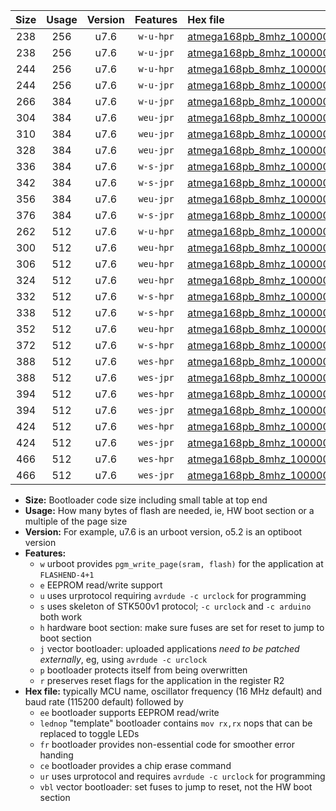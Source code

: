 |Size|Usage|Version|Features|Hex file|
|:-:|:-:|:-:|:-:|:--|
|238|256|u7.6|`w-u-hpr`|[atmega168pb_8mhz_1000000bps_ur.hex](https://raw.githubusercontent.com/stefanrueger/urboot/main/bootloaders/atmega168pb/fcpu_8mhz/1000000_bps/atmega168pb_8mhz_1000000bps_ur.hex)|
|238|256|u7.6|`w-u-jpr`|[atmega168pb_8mhz_1000000bps_ur_vbl.hex](https://raw.githubusercontent.com/stefanrueger/urboot/main/bootloaders/atmega168pb/fcpu_8mhz/1000000_bps/atmega168pb_8mhz_1000000bps_ur_vbl.hex)|
|244|256|u7.6|`w-u-hpr`|[atmega168pb_8mhz_1000000bps_lednop_ur.hex](https://raw.githubusercontent.com/stefanrueger/urboot/main/bootloaders/atmega168pb/fcpu_8mhz/1000000_bps/atmega168pb_8mhz_1000000bps_lednop_ur.hex)|
|244|256|u7.6|`w-u-jpr`|[atmega168pb_8mhz_1000000bps_lednop_ur_vbl.hex](https://raw.githubusercontent.com/stefanrueger/urboot/main/bootloaders/atmega168pb/fcpu_8mhz/1000000_bps/atmega168pb_8mhz_1000000bps_lednop_ur_vbl.hex)|
|266|384|u7.6|`w-u-jpr`|[atmega168pb_8mhz_1000000bps_lednop_fr_ur_vbl.hex](https://raw.githubusercontent.com/stefanrueger/urboot/main/bootloaders/atmega168pb/fcpu_8mhz/1000000_bps/atmega168pb_8mhz_1000000bps_lednop_fr_ur_vbl.hex)|
|304|384|u7.6|`weu-jpr`|[atmega168pb_8mhz_1000000bps_ee_ur_vbl.hex](https://raw.githubusercontent.com/stefanrueger/urboot/main/bootloaders/atmega168pb/fcpu_8mhz/1000000_bps/atmega168pb_8mhz_1000000bps_ee_ur_vbl.hex)|
|310|384|u7.6|`weu-jpr`|[atmega168pb_8mhz_1000000bps_ee_lednop_ur_vbl.hex](https://raw.githubusercontent.com/stefanrueger/urboot/main/bootloaders/atmega168pb/fcpu_8mhz/1000000_bps/atmega168pb_8mhz_1000000bps_ee_lednop_ur_vbl.hex)|
|328|384|u7.6|`weu-jpr`|[atmega168pb_8mhz_1000000bps_ee_lednop_fr_ur_vbl.hex](https://raw.githubusercontent.com/stefanrueger/urboot/main/bootloaders/atmega168pb/fcpu_8mhz/1000000_bps/atmega168pb_8mhz_1000000bps_ee_lednop_fr_ur_vbl.hex)|
|336|384|u7.6|`w-s-jpr`|[atmega168pb_8mhz_1000000bps_vbl.hex](https://raw.githubusercontent.com/stefanrueger/urboot/main/bootloaders/atmega168pb/fcpu_8mhz/1000000_bps/atmega168pb_8mhz_1000000bps_vbl.hex)|
|342|384|u7.6|`w-s-jpr`|[atmega168pb_8mhz_1000000bps_lednop_vbl.hex](https://raw.githubusercontent.com/stefanrueger/urboot/main/bootloaders/atmega168pb/fcpu_8mhz/1000000_bps/atmega168pb_8mhz_1000000bps_lednop_vbl.hex)|
|356|384|u7.6|`weu-jpr`|[atmega168pb_8mhz_1000000bps_ee_lednop_fr_ce_ur_vbl.hex](https://raw.githubusercontent.com/stefanrueger/urboot/main/bootloaders/atmega168pb/fcpu_8mhz/1000000_bps/atmega168pb_8mhz_1000000bps_ee_lednop_fr_ce_ur_vbl.hex)|
|376|384|u7.6|`w-s-jpr`|[atmega168pb_8mhz_1000000bps_lednop_fr_vbl.hex](https://raw.githubusercontent.com/stefanrueger/urboot/main/bootloaders/atmega168pb/fcpu_8mhz/1000000_bps/atmega168pb_8mhz_1000000bps_lednop_fr_vbl.hex)|
|262|512|u7.6|`w-u-hpr`|[atmega168pb_8mhz_1000000bps_lednop_fr_ur.hex](https://raw.githubusercontent.com/stefanrueger/urboot/main/bootloaders/atmega168pb/fcpu_8mhz/1000000_bps/atmega168pb_8mhz_1000000bps_lednop_fr_ur.hex)|
|300|512|u7.6|`weu-hpr`|[atmega168pb_8mhz_1000000bps_ee_ur.hex](https://raw.githubusercontent.com/stefanrueger/urboot/main/bootloaders/atmega168pb/fcpu_8mhz/1000000_bps/atmega168pb_8mhz_1000000bps_ee_ur.hex)|
|306|512|u7.6|`weu-hpr`|[atmega168pb_8mhz_1000000bps_ee_lednop_ur.hex](https://raw.githubusercontent.com/stefanrueger/urboot/main/bootloaders/atmega168pb/fcpu_8mhz/1000000_bps/atmega168pb_8mhz_1000000bps_ee_lednop_ur.hex)|
|324|512|u7.6|`weu-hpr`|[atmega168pb_8mhz_1000000bps_ee_lednop_fr_ur.hex](https://raw.githubusercontent.com/stefanrueger/urboot/main/bootloaders/atmega168pb/fcpu_8mhz/1000000_bps/atmega168pb_8mhz_1000000bps_ee_lednop_fr_ur.hex)|
|332|512|u7.6|`w-s-hpr`|[atmega168pb_8mhz_1000000bps.hex](https://raw.githubusercontent.com/stefanrueger/urboot/main/bootloaders/atmega168pb/fcpu_8mhz/1000000_bps/atmega168pb_8mhz_1000000bps.hex)|
|338|512|u7.6|`w-s-hpr`|[atmega168pb_8mhz_1000000bps_lednop.hex](https://raw.githubusercontent.com/stefanrueger/urboot/main/bootloaders/atmega168pb/fcpu_8mhz/1000000_bps/atmega168pb_8mhz_1000000bps_lednop.hex)|
|352|512|u7.6|`weu-hpr`|[atmega168pb_8mhz_1000000bps_ee_lednop_fr_ce_ur.hex](https://raw.githubusercontent.com/stefanrueger/urboot/main/bootloaders/atmega168pb/fcpu_8mhz/1000000_bps/atmega168pb_8mhz_1000000bps_ee_lednop_fr_ce_ur.hex)|
|372|512|u7.6|`w-s-hpr`|[atmega168pb_8mhz_1000000bps_lednop_fr.hex](https://raw.githubusercontent.com/stefanrueger/urboot/main/bootloaders/atmega168pb/fcpu_8mhz/1000000_bps/atmega168pb_8mhz_1000000bps_lednop_fr.hex)|
|388|512|u7.6|`wes-hpr`|[atmega168pb_8mhz_1000000bps_ee.hex](https://raw.githubusercontent.com/stefanrueger/urboot/main/bootloaders/atmega168pb/fcpu_8mhz/1000000_bps/atmega168pb_8mhz_1000000bps_ee.hex)|
|388|512|u7.6|`wes-jpr`|[atmega168pb_8mhz_1000000bps_ee_vbl.hex](https://raw.githubusercontent.com/stefanrueger/urboot/main/bootloaders/atmega168pb/fcpu_8mhz/1000000_bps/atmega168pb_8mhz_1000000bps_ee_vbl.hex)|
|394|512|u7.6|`wes-hpr`|[atmega168pb_8mhz_1000000bps_ee_lednop.hex](https://raw.githubusercontent.com/stefanrueger/urboot/main/bootloaders/atmega168pb/fcpu_8mhz/1000000_bps/atmega168pb_8mhz_1000000bps_ee_lednop.hex)|
|394|512|u7.6|`wes-jpr`|[atmega168pb_8mhz_1000000bps_ee_lednop_vbl.hex](https://raw.githubusercontent.com/stefanrueger/urboot/main/bootloaders/atmega168pb/fcpu_8mhz/1000000_bps/atmega168pb_8mhz_1000000bps_ee_lednop_vbl.hex)|
|424|512|u7.6|`wes-hpr`|[atmega168pb_8mhz_1000000bps_ee_lednop_fr.hex](https://raw.githubusercontent.com/stefanrueger/urboot/main/bootloaders/atmega168pb/fcpu_8mhz/1000000_bps/atmega168pb_8mhz_1000000bps_ee_lednop_fr.hex)|
|424|512|u7.6|`wes-jpr`|[atmega168pb_8mhz_1000000bps_ee_lednop_fr_vbl.hex](https://raw.githubusercontent.com/stefanrueger/urboot/main/bootloaders/atmega168pb/fcpu_8mhz/1000000_bps/atmega168pb_8mhz_1000000bps_ee_lednop_fr_vbl.hex)|
|466|512|u7.6|`wes-hpr`|[atmega168pb_8mhz_1000000bps_ee_lednop_fr_ce.hex](https://raw.githubusercontent.com/stefanrueger/urboot/main/bootloaders/atmega168pb/fcpu_8mhz/1000000_bps/atmega168pb_8mhz_1000000bps_ee_lednop_fr_ce.hex)|
|466|512|u7.6|`wes-jpr`|[atmega168pb_8mhz_1000000bps_ee_lednop_fr_ce_vbl.hex](https://raw.githubusercontent.com/stefanrueger/urboot/main/bootloaders/atmega168pb/fcpu_8mhz/1000000_bps/atmega168pb_8mhz_1000000bps_ee_lednop_fr_ce_vbl.hex)|

- **Size:** Bootloader code size including small table at top end
- **Usage:** How many bytes of flash are needed, ie, HW boot section or a multiple of the page size
- **Version:** For example, u7.6 is an urboot version, o5.2 is an optiboot version
- **Features:**
  + `w` urboot provides `pgm_write_page(sram, flash)` for the application at `FLASHEND-4+1`
  + `e` EEPROM read/write support
  + `u` uses urprotocol requiring `avrdude -c urclock` for programming
  + `s` uses skeleton of STK500v1 protocol; `-c urclock` and `-c arduino` both work
  + `h` hardware boot section: make sure fuses are set for reset to jump to boot section
  + `j` vector bootloader: uploaded applications *need to be patched externally*, eg, using `avrdude -c urclock`
  + `p` bootloader protects itself from being overwritten
  + `r` preserves reset flags for the application in the register R2
- **Hex file:** typically MCU name, oscillator frequency (16 MHz default) and baud rate (115200 default) followed by
  + `ee` bootloader supports EEPROM read/write
  + `lednop` "template" bootloader contains `mov rx,rx` nops that can be replaced to toggle LEDs
  + `fr` bootloader provides non-essential code for smoother error handing
  + `ce` bootloader provides a chip erase command
  + `ur` uses urprotocol and requires `avrdude -c urclock` for programming
  + `vbl` vector bootloader: set fuses to jump to reset, not the HW boot section
